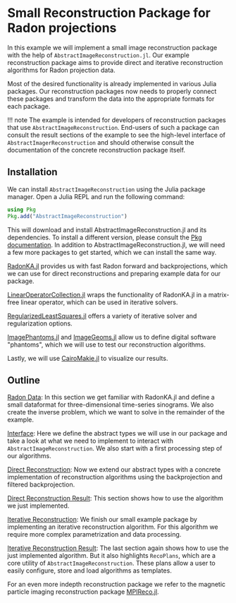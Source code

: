 # Small Reconstruction Package for Radon projections
In this example we will implement a small image reconstruction package with the help of `AbstractImageReconstruction.jl`. Our example reconstruction package aims to provide direct and iterative reconstruction algorithms for Radon projection data. 

Most of the desired functionality is already implemented in various Julia packages. Our reconstruction packages now needs to properly connect these packages and transform the data into the appropriate formats for each package. 

!!! note
    The example is intended for developers of reconstruction packages that use `AbstractImageReconstruction`. End-users of such a package can consult the result sections of the example to see the high-level interface of `AbstractImagerReconstruction` and should otherwise consult the documentation of the concrete reconstruction package itself.

## Installation
We can install `AbstractImageReconstruction` using the Julia package manager. Open a Julia REPL and run the following command:

```julia
using Pkg
Pkg.add("AbstractImageReconstruction")
```
This will download and install AbstractImageReconstruction.jl and its dependencies. To install a different version, please consult the [Pkg documentation](https://pkgdocs.julialang.org/dev/managing-packages/#Adding-packages). In addition to AbstractImageReconstruction.jl, we will need a few more packages to get started, which we can install the same way.


[RadonKA.jl](https://github.com/roflmaostc/RadonKA.jl/tree/main) provides us with fast Radon forward and backprojections, which we can use for direct reconstructions and preparing example data for our package. 

[LinearOperatorCollection.jl](https://github.com/JuliaImageRecon/LinearOperatorCollection.jl) wraps the functionality of RadonKA.jl in a matrix-free linear operator, which can be used in iterative solvers.

[RegularizedLeastSquares.jl](https://github.com/JuliaImageRecon/RegularizedLeastSquares.jl) offers a variety of iterative solver and regularization options.

[ImagePhantoms.jl](https://github.com/JuliaImageRecon/ImagePhantoms.jl) and [ImageGeoms.jl](https://github.com/JuliaImageRecon/ImageGeoms.jl) allow us to define digital software "phantoms", which we will use to test our reconstruction algorithms.

Lastly, we will use [CairoMakie.jl](https://docs.makie.org/stable/) to visualize our results.

## Outline
[Radon Data](generated/example/0_radon_data.md): In this section we get familiar with RadonKA.jl and define a small dataformat for three-dimensional time-series sinograms. We also create the inverse problem, which we want to solve in the remainder of the example.

[Interface](generated/example/1_interface.md): Here we define the abstract types we will use in our package and take a look at what we need to implement to interact with `AbstractImageReconstruction`. We also start with a first processing step of our algorithms.

[Direct Reconstruction](generated/example/2_direct.md): Now we extend our abstract types with a concrete implementation of reconstruction algorithms using the backprojection and filtered backprojection.

[Direct Reconstruction Result](generated/example/3_direct_result.md): This section shows how to use the algorithm we just implemented.

[Iterative Reconstruction](generated/example/4_iterative.md): We finish our small example package by implementing an iterative reconstruction algorithm. For this algorithm we require more complex parametrization and data processing.

[Iterative Reconstruction Result](generated/example/5_iterative_result.md): The last section again shows how to use the just implemented algorithm. But it also highlights `RecoPlans`, which are a core utility of `AbstractImageReconstruction`. These plans allow a user to easily configure, store and load algorithms as templates.

For an even more indepth reconstruction package we refer to the magnetic particle imaging reconstruction package [MPIReco.jl](https://github.com/MagneticParticleImaging/MPIReco.jl).
